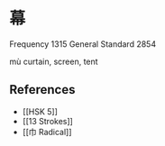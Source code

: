 # 幕
Frequency 1315
General Standard 2854

mù
curtain, screen, tent

## References
- [[HSK 5]]
- [[13 Strokes]]
- [[巾 Radical]]